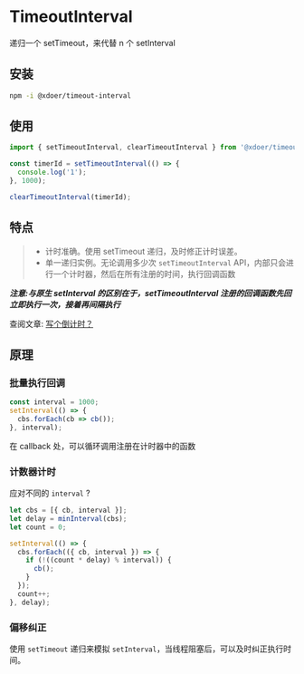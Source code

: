 # TimeoutInterval

递归一个 setTimeout，来代替 n 个 setInterval

## 安装

```bash
npm -i @xdoer/timeout-interval
```

## 使用

```ts
import { setTimeoutInterval, clearTimeoutInterval } from '@xdoer/timeout-interval';

const timerId = setTimeoutInterval(() => {
  console.log('1');
}, 1000);

clearTimeoutInterval(timerId);
```

## 特点

> - 计时准确。使用 setTimeout 递归，及时修正计时误差。
> - 单一递归实例。无论调用多少次 `setTimeoutInterval` API，内部只会进行一个计时器，然后在所有注册的时间，执行回调函数

**_注意:与原生 setInterval 的区别在于，setTimeoutInterval 注册的回调函数先回立即执行一次，接着再间隔执行_**

查阅文章: [写个倒计时？](https://aiyou.life/post/iWhkaOqqO/)

## 原理

### 批量执行回调

```ts
const interval = 1000;
setInterval(() => {
  cbs.forEach(cb => cb());
}, interval);
```

在 callback 处，可以循环调用注册在计时器中的函数

### 计数器计时

应对不同的 `interval` ?

```ts
let cbs = [{ cb, interval }];
let delay = minInterval(cbs);
let count = 0;

setInterval(() => {
  cbs.forEach(({ cb, interval }) => {
    if (!((count * delay) % interval)) {
      cb();
    }
  });
  count++;
}, delay);
```

### 偏移纠正

使用 `setTimeout` 递归来模拟 `setInterval`，当线程阻塞后，可以及时纠正执行时间。
